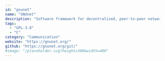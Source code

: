 ```yaml
---
id: "gnunet"
name: "GNUnet"
description: "Software framework for decentralized, peer-to-peer networking."
tags:
  - "GPL-3.0"
  - "C"
category: "Communication"
website: "https://gnunet.org/"
github: "https://gnunet.org/git/"
#image: "/placeholder.svg?height=300&width=400"
---
```


